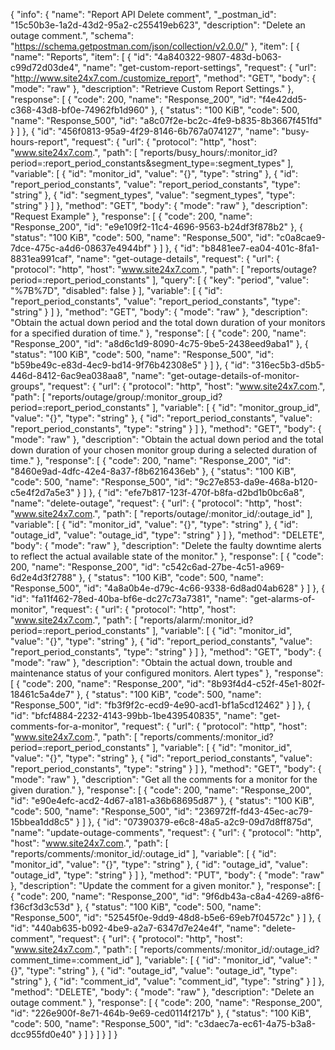 {
  "info": {
    "name": "Report API Delete comment",
    "_postman_id": "15c50b3e-1a2d-43d2-95a2-c255419eb623",
    "description": "Delete an outage comment.",
    "schema": "https://schema.getpostman.com/json/collection/v2.0.0/"
  },
  "item": [
    {
      "name": "Reports",
      "item": [
        {
          "id": "4a840322-9807-483d-b063-c99d72d03de4",
          "name": "get-custom-report-settings",
          "request": {
            "url": "http://www.site24x7.com./customize_report",
            "method": "GET",
            "body": {
              "mode": "raw"
            },
            "description": "Retrieve Custom Report Settings."
          },
          "response": [
            {
              "code": 200,
              "name": "Response_200",
              "id": "f4e42dd5-c368-43d8-bf0e-74962fb1d960"
            },
            {
              "status": "100 KiB",
              "code": 500,
              "name": "Response_500",
              "id": "a8c07f2e-bc2c-4fe9-b835-8b3667f451fd"
            }
          ]
        },
        {
          "id": "456f0813-95a9-4f29-8146-6b767a074127",
          "name": "busy-hours-report",
          "request": {
            "url": {
              "protocol": "http",
              "host": "www.site24x7.com.",
              "path": [
                "reports/busy_hours/:monitor_id?period=:report_period_constants&segment_type=:segment_types"
              ],
              "variable": [
                {
                  "id": "monitor_id",
                  "value": "{}",
                  "type": "string"
                },
                {
                  "id": "report_period_constants",
                  "value": "report_period_constants",
                  "type": "string"
                },
                {
                  "id": "segment_types",
                  "value": "segment_types",
                  "type": "string"
                }
              ]
            },
            "method": "GET",
            "body": {
              "mode": "raw"
            },
            "description": "Request Example"
          },
          "response": [
            {
              "code": 200,
              "name": "Response_200",
              "id": "e9e109f2-11c4-4696-9563-b24df3f878b2"
            },
            {
              "status": "100 KiB",
              "code": 500,
              "name": "Response_500",
              "id": "c0a8cae9-7dce-475c-a4d6-08637e4944bf"
            }
          ]
        },
        {
          "id": "b8481ee7-ea04-401c-8fa1-8831ea991caf",
          "name": "get-outage-details",
          "request": {
            "url": {
              "protocol": "http",
              "host": "www.site24x7.com.",
              "path": [
                "reports/outage?period=:report_period_constants"
              ],
              "query": [
                {
                  "key": "period",
                  "value": "%7B%7D",
                  "disabled": false
                }
              ],
              "variable": [
                {
                  "id": "report_period_constants",
                  "value": "report_period_constants",
                  "type": "string"
                }
              ]
            },
            "method": "GET",
            "body": {
              "mode": "raw"
            },
            "description": "Obtain the actual down period and the total down duration of your monitors for a specified duration of time."
          },
          "response": [
            {
              "code": 200,
              "name": "Response_200",
              "id": "a8d6c1d9-8090-4c75-9be5-2438eed9aba1"
            },
            {
              "status": "100 KiB",
              "code": 500,
              "name": "Response_500",
              "id": "b59be49c-e83d-4ec9-bd14-9f76b42308e5"
            }
          ]
        },
        {
          "id": "316ec5b3-d5b5-446d-8412-6ac9ea038aa8",
          "name": "get-outage-details-of-monitor-groups",
          "request": {
            "url": {
              "protocol": "http",
              "host": "www.site24x7.com.",
              "path": [
                "reports/outage/group/:monitor_group_id?period=:report_period_constants"
              ],
              "variable": [
                {
                  "id": "monitor_group_id",
                  "value": "{}",
                  "type": "string"
                },
                {
                  "id": "report_period_constants",
                  "value": "report_period_constants",
                  "type": "string"
                }
              ]
            },
            "method": "GET",
            "body": {
              "mode": "raw"
            },
            "description": "Obtain the actual down period and the total down duration of your chosen monitor group during a selected duration of time."
          },
          "response": [
            {
              "code": 200,
              "name": "Response_200",
              "id": "8460e9ad-4dfc-42e4-8a37-f8b6216436eb"
            },
            {
              "status": "100 KiB",
              "code": 500,
              "name": "Response_500",
              "id": "9c27e853-da9e-468a-b120-c5e4f2d7a5e3"
            }
          ]
        },
        {
          "id": "efe7b817-123f-470f-b8fa-d2bd1b0bc6a8",
          "name": "delete-outage",
          "request": {
            "url": {
              "protocol": "http",
              "host": "www.site24x7.com.",
              "path": [
                "reports/outage/:monitor_id/:outage_id"
              ],
              "variable": [
                {
                  "id": "monitor_id",
                  "value": "{}",
                  "type": "string"
                },
                {
                  "id": "outage_id",
                  "value": "outage_id",
                  "type": "string"
                }
              ]
            },
            "method": "DELETE",
            "body": {
              "mode": "raw"
            },
            "description": "Delete the faulty downtime alerts to reflect the actual available state of the monitor."
          },
          "response": [
            {
              "code": 200,
              "name": "Response_200",
              "id": "c542c6ad-27be-4c51-a969-6d2e4d3f2788"
            },
            {
              "status": "100 KiB",
              "code": 500,
              "name": "Response_500",
              "id": "4a8a0b4e-d79c-4c66-9338-6d8ad04ab628"
            }
          ]
        },
        {
          "id": "fa11f462-78ed-40ba-bf6e-dc27c73a7381",
          "name": "get-alarms-of-monitor",
          "request": {
            "url": {
              "protocol": "http",
              "host": "www.site24x7.com.",
              "path": [
                "reports/alarm/:monitor_id?period=:report_period_constants"
              ],
              "variable": [
                {
                  "id": "monitor_id",
                  "value": "{}",
                  "type": "string"
                },
                {
                  "id": "report_period_constants",
                  "value": "report_period_constants",
                  "type": "string"
                }
              ]
            },
            "method": "GET",
            "body": {
              "mode": "raw"
            },
            "description": "Obtain the actual down, trouble and maintenance status of your configured monitors. Alert types"
          },
          "response": [
            {
              "code": 200,
              "name": "Response_200",
              "id": "8b93f4d4-c52f-45e1-802f-18461c5a4de7"
            },
            {
              "status": "100 KiB",
              "code": 500,
              "name": "Response_500",
              "id": "fb3f9f2c-ecd9-4e90-acd1-bf1a5cd12462"
            }
          ]
        },
        {
          "id": "bfcf4884-2232-4143-99bb-1be439540835",
          "name": "get-comments-for-a-monitor",
          "request": {
            "url": {
              "protocol": "http",
              "host": "www.site24x7.com.",
              "path": [
                "reports/comments/:monitor_id?period=:report_period_constants"
              ],
              "variable": [
                {
                  "id": "monitor_id",
                  "value": "{}",
                  "type": "string"
                },
                {
                  "id": "report_period_constants",
                  "value": "report_period_constants",
                  "type": "string"
                }
              ]
            },
            "method": "GET",
            "body": {
              "mode": "raw"
            },
            "description": "Get all the comments for a monitor for the given duration."
          },
          "response": [
            {
              "code": 200,
              "name": "Response_200",
              "id": "e90e4efc-acd2-4d67-a181-a36b68695d87"
            },
            {
              "status": "100 KiB",
              "code": 500,
              "name": "Response_500",
              "id": "236972ff-fd43-45ec-ac79-15bbea1dd8c5"
            }
          ]
        },
        {
          "id": "07390379-e6c8-48a5-a2c9-09d7d8ff875d",
          "name": "update-outage-comments",
          "request": {
            "url": {
              "protocol": "http",
              "host": "www.site24x7.com.",
              "path": [
                "reports/comments/:monitor_id/:outage_id"
              ],
              "variable": [
                {
                  "id": "monitor_id",
                  "value": "{}",
                  "type": "string"
                },
                {
                  "id": "outage_id",
                  "value": "outage_id",
                  "type": "string"
                }
              ]
            },
            "method": "PUT",
            "body": {
              "mode": "raw"
            },
            "description": "Update the comment for a given monitor."
          },
          "response": [
            {
              "code": 200,
              "name": "Response_200",
              "id": "9f6db43a-c8a4-4269-a8f6-f36cf3d3c53d"
            },
            {
              "status": "100 KiB",
              "code": 500,
              "name": "Response_500",
              "id": "52545f0e-9dd9-48d8-b5e6-69eb7f04572c"
            }
          ]
        },
        {
          "id": "440ab635-b092-4be9-a2a7-6347d7e24e4f",
          "name": "delete-comment",
          "request": {
            "url": {
              "protocol": "http",
              "host": "www.site24x7.com.",
              "path": [
                "reports/comments/:monitor_id/:outage_id?comment_time=:comment_id"
              ],
              "variable": [
                {
                  "id": "monitor_id",
                  "value": "{}",
                  "type": "string"
                },
                {
                  "id": "outage_id",
                  "value": "outage_id",
                  "type": "string"
                },
                {
                  "id": "comment_id",
                  "value": "comment_id",
                  "type": "string"
                }
              ]
            },
            "method": "DELETE",
            "body": {
              "mode": "raw"
            },
            "description": "Delete an outage comment."
          },
          "response": [
            {
              "code": 200,
              "name": "Response_200",
              "id": "226e900f-8e71-464b-9e69-ced0114f217b"
            },
            {
              "status": "100 KiB",
              "code": 500,
              "name": "Response_500",
              "id": "c3daec7a-ec61-4a75-b3a8-dcc955fd0e40"
            }
          ]
        }
      ]
    }
  ]
}